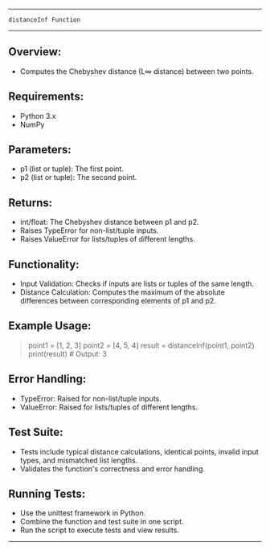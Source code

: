 ---------------------------------------------------------------
    distanceInf Function
---------------------------------------------------------------

Overview:
---------
- Computes the Chebyshev distance (L∞ distance) between two points.

Requirements:
-------------
- Python 3.x
- NumPy

Parameters:
-----------
- p1 (list or tuple): The first point.
- p2 (list or tuple): The second point.

Returns:
--------
- int/float: The Chebyshev distance between p1 and p2.
- Raises TypeError for non-list/tuple inputs.
- Raises ValueError for lists/tuples of different lengths.

Functionality:
--------------
- Input Validation: Checks if inputs are lists or tuples of the same length.
- Distance Calculation: Computes the maximum of the absolute differences between corresponding elements of p1 and p2.

Example Usage:
--------------
> point1 = [1, 2, 3]
> point2 = [4, 5, 4]
> result = distanceInf(point1, point2)
> print(result)  # Output: 3

Error Handling:
---------------
- TypeError: Raised for non-list/tuple inputs.
- ValueError: Raised for lists/tuples of different lengths.

Test Suite:
-----------
- Tests include typical distance calculations, identical points, invalid input types, and mismatched list lengths.
- Validates the function's correctness and error handling.

Running Tests:
--------------
- Use the unittest framework in Python.
- Combine the function and test suite in one script.
- Run the script to execute tests and view results.

---------------------------------------------------------------
